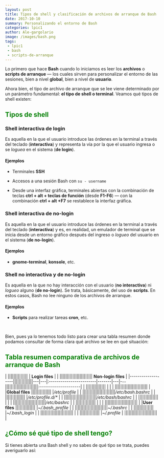 ```yaml
---
layout: post
title: Tipos de shell y clasificación de archivos de arranque de Bash
date: 2017-10-10
summary: Personalizando el entorno de Bash
categories: lpic1 
author: Ale-gargolario
image: /images/bash.png
tags:
 - lpic1
 - bash
 - scripts-de-arranque
---
```


Lo primero que hace **Bash** cuando lo iniciamos es leer los **archivos** o **scripts de arranque** — los cuales sirven para personalizar el entorno de las sesiones, bien a nivel **global**, bien a nivel de **usuario**.

Ahora bien, el tipo de archivo de arranque que se lee viene determinado por un parámetro fundamental: **el tipo de shell o terminal**. Veamos qué tipos de shell existen:

## <span style="color:green">**Tipos de shell**</span>

### Shell interactiva de login

Es aquella en la que el usuario introduce las órdenes en la terminal a través del teclado (**interactiva**) y representa la vía por la que el usuario ingresa o se *loguea* en el sistema (**de login**).

#### Ejemplos

+ Terminales **SSH**

+ Accesos a una sesión Bash con `su - username`

+ Desde una interfaz gráfica, terminales abiertas con la combinación de teclas **ctrl \+ alt \+ teclas de función** (desde **F1-F6**) — con la combinación **ctrl \+ alt \+F7** se restablece la interfaz gráfica. 

### Shell interactiva de no-login

Es aquella en la que el usuario introduce las órdenes en la terminal a través del teclado (**interactiva**) y es, en realidad, un emulador de terminal que se inicia desde un entorno gráfico después del ingreso o *logueo* del usuario en el sistema (**de no-login**).

#### Ejemplos

+ **gnome-terminal**, **konsole**, etc.


### Shell no interactiva y de no-login

Es aquella en la que no hay interacción con el usuario (**no interactiva**) ni *logueo* alguno (**de no-login**). Se trata, básicamente, del uso de **scripts**. En estos casos, Bash no lee ninguno de los archivos de arranque. 

#### Ejemplos

+ **Scripts** para realizar tareas **cron**, etc.


<br>



Bien, pues ya lo tenemos todo listo para crear una tabla resumen donde podamos consultar de forma clara qué archivo se lee en qué situación:

## <span style="color:green">**Tabla resumen comparativa de archivos de arranque de Bash**</span>


|                   ||||||||||||||       | **Login files**         |       |       ||||||||||||||||||||||| **Non-login files**  |
|-------------------||||||||||||||---|---|:------------------------|-------|---|---|||||||||||||||||||||||:---------------------|
|                   ||||||||||||||       |                         |       |       |||||||||||||||||||||||                      |
|**Global files**   ||||||||||||||       |*/etc/profile*           |       |       |||||||||||||||||||||||*/etc/bash.bashrc*    |
|                   ||||||||||||||       |*/etc/profile.d/\**      |       |       |||||||||||||||||||||||*/etc/bash/bashrc*    |
|                   ||||||||||||||       |                         |       |       |||||||||||||||||||||||*/etc/bashrc*         |
|                   ||||||||||||||       |                         |       |       |||||||||||||||||||||||                      |
|**User files**     ||||||||||||||       |*~/.bash_profile*        |       |       |||||||||||||||||||||||*~/.bashrc*           |
|                   ||||||||||||||       |*~/.bash_login*          |       |       |||||||||||||||||||||||                      |
|                   ||||||||||||||       |*~/.profile*                     |       |||||||||||||||||||||||                      |

## <span style="color:green">**¿Cómo sé qué tipo de shell tengo?**</span>

Si tienes abierta una Bash shell y no sabes de qué tipo se trata, puedes averiguarlo así:






